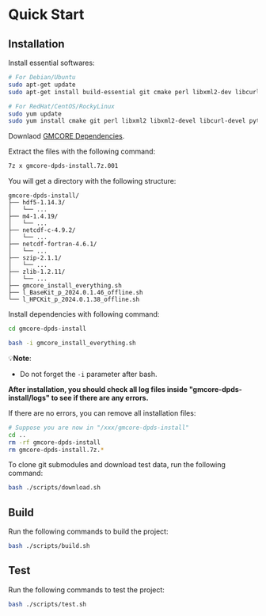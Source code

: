 # Quick Start
## Installation

Install essential softwares:
```bash
# For Debian/Ubuntu
sudo apt-get update
sudo apt-get install build-essential git cmake perl libxml2-dev libcurl4-nss-dev python3

# For RedHat/CentOS/RockyLinux
sudo yum update
sudo yum install cmake git perl libxml2 libxml2-devel libcurl-devel python3
```

Downlaod [GMCORE Dependencies]().

Extract the files with the following command:

```bash
7z x gmcore-dpds-install.7z.001
```

You will get a directory with the following structure:

```
gmcore-dpds-install/
├── hdf5-1.14.3/
│   └── ...
├── m4-1.4.19/
│   └── ...
├── netcdf-c-4.9.2/
│   └── ...
├── netcdf-fortran-4.6.1/
│   └── ...
├── szip-2.1.1/
│   └── ...
├── zlib-1.2.11/
│   └── ...
├── gmcore_install_everything.sh
├── l_BaseKit_p_2024.0.1.46_offline.sh
└── l_HPCKit_p_2024.0.1.38_offline.sh
```

Install dependencies with following command:

```bash
cd gmcore-dpds-install

bash -i gmcore_install_everything.sh
```

💡**Note**: 
- Do not forget the `-i` parameter after bash.

**After installation, you should check all log files inside "gmcore-dpds-install/logs" to see if there are any errors.**

If there are no errors, you can remove all installation files:

```bash
# Suppose you are now in "/xxx/gmcore-dpds-install"
cd ..
rm -rf gmcore-dpds-install
rm gmcore-dpds-install.7z.*
```

To clone git submodules and download test data, run the following command:

```bash
bash ./scripts/download.sh
```

## Build

Run the following commands to build the project:

```bash
bash ./scripts/build.sh
```

## Test

Run the following commands to test the project:

```bash
bash ./scripts/test.sh
```

